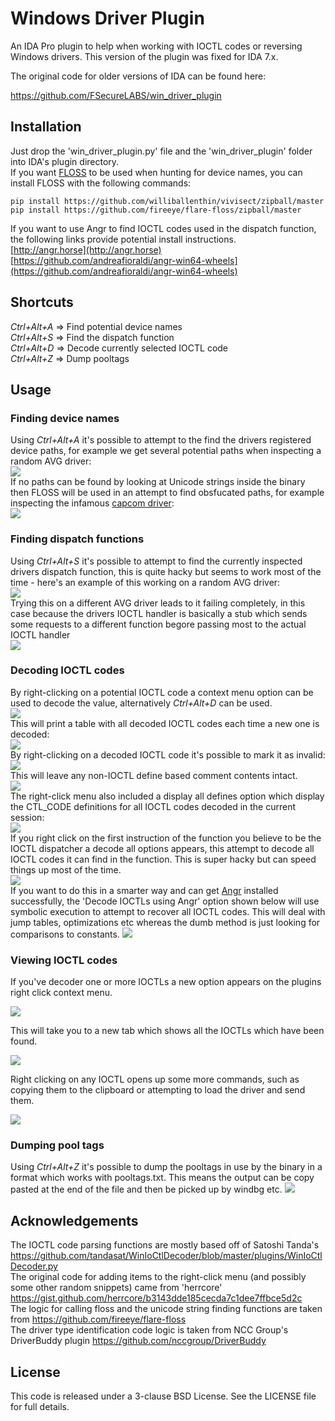 # Windows Driver Plugin

An IDA Pro plugin to help when working with IOCTL codes or reversing Windows drivers. This version of the plugin was fixed for IDA 7.x.

The original code for older versions of IDA can be found here:

https://github.com/FSecureLABS/win_driver_plugin

## Installation

Just drop the 'win_driver_plugin.py' file and the 'win_driver_plugin' folder into IDA's plugin directory.   
If you want [FLOSS](https://github.com/fireeye/flare-floss) to be used when hunting for device names, you can install FLOSS with the following commands:   
```
pip install https://github.com/williballenthin/vivisect/zipball/master   
pip install https://github.com/fireeye/flare-floss/zipball/master
```
If you want to use Angr to find IOCTL codes used in the dispatch function, the following links provide potential install instructions.   
[http://angr.horse](http://angr.horse)   
[https://github.com/andreafioraldi/angr-win64-wheels](https://github.com/andreafioraldi/angr-win64-wheels)   

## Shortcuts

*Ctrl+Alt+A* => Find potential device names    
*Ctrl+Alt+S* => Find the dispatch function   
*Ctrl+Alt+D* => Decode currently selected IOCTL code  
*Ctrl+Alt+Z* => Dump pooltags 

## Usage

### Finding device names

Using *Ctrl+Alt+A* it's possible to attempt to the find the drivers registered device paths, for example we get several potential paths when inspecting a random AVG driver:   
![](/screenshots/find_device_random_avg_driver.PNG)   
If no paths can be found by looking at Unicode strings inside the binary then FLOSS will be used in an attempt to find obsfucated paths, for example inspecting the infamous [capcom driver](http://www.theregister.co.uk/2016/09/23/capcom_street_fighter_v/):   
![](/screenshots/find_device_name_capcom.PNG)   

### Finding dispatch functions

Using *Ctrl+Alt+S* it's possible to attempt to find the currently inspected drivers dispatch function, this is quite hacky but seems to work most of the time - here's an example of this working on a random AVG driver:   
![](/screenshots/find_dispatch_random_avg_driver.PNG)  
Trying this on a different AVG driver leads to it failing completely, in this case because the drivers IOCTL handler is basically a stub which sends some requests to a different function begore passing most to the actual IOCTL handler    
![](/screenshots/find_dispatch_different_avg_driver_fail.PNG)   

### Decoding IOCTL codes

By right-clicking on a potential IOCTL code a context menu option can be used to decode the value, alternatively *Ctrl+Alt+D* can be used.   
![](/screenshots/decode_ioctl_capcom_decoded.PNG)   
This will print a table with all decoded IOCTL codes each time a new one is decoded:   
![](/screenshots/decode_ioctl_summary_table.PNG)   
By right-clicking on a decoded IOCTL code it's possible to mark it as invalid:   
![](/screenshots/decode_ioctl_mark_ioctl_invalid.png)   
This will leave any non-IOCTL define based comment contents intact.   
![](/screenshots/decode_ioctl_mark_invalid_only_delete_define.PNG)   
The right-click menu also included a display all defines option which display the CTL_CODE definitions for all IOCTL codes decoded in the current session:   
![](/screenshots/decode_ioctl_display_all_defines.PNG)   
If you right click on the first instruction of the function you believe to be the IOCTL dispatcher a decode all options appears, this attempt to decode all IOCTL codes it can find in the function. This is super hacky but can speed things up most of the time.   
![](/screenshots/decode_all_ioctls_fail.PNG)   
If you want to do this in a smarter way and can get [Angr](http://angr.horse) installed successfully, the 'Decode IOCTLs using Angr' option shown below will use symbolic execution to attempt to recover all IOCTL codes. This will deal with jump tables, optimizations etc whereas the dumb method is just looking for comparisons to constants. 
![](/screenshots/angr_decode_option.png)

### Viewing IOCTL codes 

If you've decoder one or more IOCTLs a new option appears on the plugins right click context menu.

![](/screenshots/view_all.png)

This will take you to a new tab which shows all the IOCTLs which have been found. 

![](/screenshots/define_tab.PNG)

Right clicking on any IOCTL opens up some more commands, such as copying them to the clipboard or attempting to load the driver and send them.

![](/screenshots/define_tab_right_click.PNG)

### Dumping pool tags 

Using *Ctrl+Alt+Z* it's possible to dump the pooltags in use by the binary in a format which works with pooltags.txt. This means the output can be copy pasted at the end of the file and then be picked up by windbg etc.
![](/screenshots/dump_pool_tags.PNG)

## Acknowledgements

The IOCTL code parsing functions are mostly based off of Satoshi Tanda's https://github.com/tandasat/WinIoCtlDecoder/blob/master/plugins/WinIoCtlDecoder.py   
The original code for adding items to the right-click menu (and possibly some other random snippets) came from 'herrcore' https://gist.github.com/herrcore/b3143dde185cecda7c1dee7ffbce5d2c   
The logic for calling floss and the unicode string finding functions are taken from https://github.com/fireeye/flare-floss   
The driver type identification code logic is taken from NCC Group's DriverBuddy plugin https://github.com/nccgroup/DriverBuddy    

## License

This code is released under a 3-clause BSD License. See the LICENSE file for full details.
